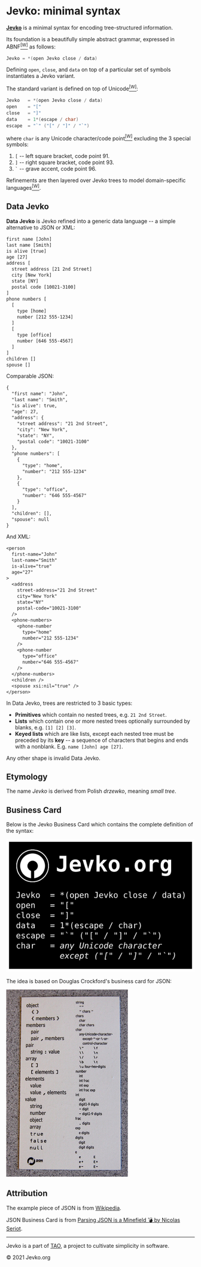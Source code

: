 <h1>Jevko: minimal syntax</h1>

[**Jevko**](https://jevko.org) is a minimal syntax for encoding tree-structured information. 

Its foundation is a beautifully simple abstract grammar, expressed in ABNF[<sup>[W]</sup>](https://en.wikipedia.org/wiki/Augmented_Backus-Naur_form) as follows:

```cs
Jevko = *(open Jevko close / data)
```

Defining `open`, `close`, and `data` on top of a particular set of symbols instantiates a Jevko variant.

The standard variant is defined on top of Unicode[<sup>[W]</sup>](https://en.wikipedia.org/wiki/Unicode):

```cs
Jevko   = *(open Jevko close / data)
open    = "["
close   = "]"
data    = 1*(escape / char)
escape  = "`" ("[" / "]" / "`")
```

where `char` is any Unicode character/code point[<sup>[W]</sup>](https://en.wikipedia.org/wiki/Code_point) excluding the 3 special symbols: 
  1. `[` -- left square bracket, code point 91.
  2. `]` -- right square bracket, code point 93.
  3. `` ` `` -- grave accent, code point 96.

Refinements are then layered over Jevko trees to model domain-specific languages[<sup>[W]</sup>](https://en.wikipedia.org/wiki/Domain-specific_language).

## Data Jevko

**Data Jevko** is Jevko refined into a generic data language -- a simple alternative to JSON or XML:

```
first name [John]
last name [Smith]
is alive [true]
age [27]
address [
  street address [21 2nd Street]
  city [New York]
  state [NY]
  postal code [10021-3100]
]
phone numbers [
  [
    type [home]
    number [212 555-1234]
  ]
  [
    type [office]
    number [646 555-4567]
  ]
]
children []
spouse []
```

Comparable JSON:

```
{ 
  "first name": "John",
  "last name": "Smith",
  "is alive": true,
  "age": 27,
  "address": {
    "street address": "21 2nd Street",
    "city": "New York",
    "state": "NY",
    "postal code": "10021-3100"
  },
  "phone numbers": [
    {
      "type": "home",
      "number": "212 555-1234"
    },
    {
      "type": "office",
      "number": "646 555-4567"
    }
  ],
  "children": [],
  "spouse": null 
}
```

And XML:

```
<person 
  first-name="John" 
  last-name="Smith"
  is-alive="true"
  age="27"
>
  <address 
    street-address="21 2nd Street" 
    city="New York" 
    state="NY" 
    postal-code="10021-3100" 
  />
  <phone-numbers>
    <phone-number
      type="home"
      number="212 555-1234"
    />
    <phone-number
      type="office"
      number="646 555-4567"
    />
  </phone-numbers>
  <children />
  <spouse xsi:nil="true" />
</person>
```

In Data Jevko, trees are restricted to 3 basic types:

* **Primitives** which contain no nested trees, e.g. `21 2nd Street`.
* **Lists** which contain one or more nested trees optionally surrounded by blanks, e.g. `[1] [2] [3]`.
* **Keyed lists** which are like lists, except each nested tree must be preceded by its **key** -- a sequence of characters that begins and ends with a nonblank. E.g. `name [John] age [27]`.

Any other shape is invalid Data Jevko.

## Etymology

The name *Jevko* is derived from Polish *drzewko*, meaning *small tree*.

## Business Card

Below is the Jevko Business Card which contains the complete definition of the syntax:

![Jevko Business Card](card.png)

The idea is based on Douglas Crockford's business card for JSON:

![JSON Business Card](jsonCard.png)

## Attribution

The example piece of JSON is from [Wikipedia](https://en.wikipedia.org/wiki/JSON#Syntax).

JSON Business Card is from [Parsing JSON is a Minefield 💣 by Nicolas Seriot](http://seriot.ch/parsing_json.php#1).

***

Jevko is a part of [TAO](https://xtao.org), a project to cultivate simplicity in software.

© 2021 Jevko.org